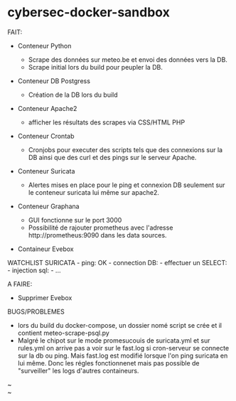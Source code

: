 # cybersec-docker-sandbox

FAIT:

- Conteneur Python
    - Scrape des données sur meteo.be et envoi des données vers la DB.
    - Scrape initial lors du build pour peupler la DB. 
- Conteneur DB Postgress
     - Création de la DB lors du build
- Conteneur Apache2
     - afficher les résultats des scrapes via CSS/HTML PHP
- Conteneur Crontab
     - Cronjobs pour executer des scripts tels que des connexions sur la DB ainsi que des curl et des pings sur le serveur Apache.
- Conteneur Suricata
     - Alertes mises en place pour le ping et connexion DB seulement sur le conteneur suricata lui même sur apache2.
- Conteneur Graphana
     - GUI fonctionne sur le port 3000
     - Possibilité de rajouter prometheus avec l'adresse http://prometheus:9090 dans les data sources.

- Containeur Evebox 

WATCHLIST SURICATA
    - ping: OK
    - connection DB: 
    - effectuer un SELECT: 
    - injection sql: 
    - ... 


A FAIRE:

- Supprimer Evebox

BUGS/PROBLEMES

- lors du build du docker-compose, un dossier nomé script se crée et il contient meteo-scrape-psql.py
- Malgré le chipot sur le mode promesucouis de suricata.yml et sur rules.yml on arrive pas a voir sur le fast.log si cron-serveur se connecte sur la db ou ping. Mais fast.log est modifié lorsque l'on ping suricata en lui même. Donc les régles fonctionnenet mais pas possible de "surveiller" les logs d'autres containeurs. 

~                                                                                                                                                                          
~                                

